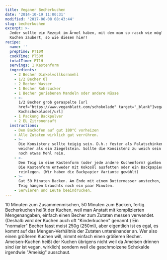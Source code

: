```yaml
---
title: Veganer Becherkuchen
date: '2014-10-19 11:00:31'
modified: '2017-06-08 08:43:44'
slug: becherkuchen
excerpt: >-
  Jeder sollte ein Rezept im Ärmel haben, mit dem man so rasch wie möglich einen
  Kuchen zaubert, so wie diesen hier!
recipe:
  name: ''
  prepTime: PT10M
  cookTime: PT50M
  totalTime: PT1H
  servings: 1 Kastenform
  ingredients:
    - 2 Becher Dinkelvollkornmehl
    - 1/2 Becher Öl
    - 2 Becher Wasser
    - 1 Becher Rohrzucker
    - 1 Becher geriebenen Mandeln oder andere Nüsse
    - >-
      1/2 Becher grob geraspelte [url
      href="https://www.veganblatt.com/schokolade" target="_blank"]vegane
      Kochschokolade[/url]
    - 1 Packung Backpulver
    - 2 EL Zitronensaft
  instructions:
    - Den Backofen auf gut 180°C vorheizen
    - Alle Zutaten wirklich gut verrühren.
    - >-
      Die Konsistenz sollte teigig sein. D.h.: fester als Palatschinkenteig,
      weicher als ein Ziegelstein. Sollte die Konsistenz zu weich sein am besten
      noch etwas Mehl rein.
    - >-
      Den Teig in eine Kastenform (oder jede andere Kuchenform) gießen. Wichtig:
      Die Kastenform entweder mit Kokosöl ausfetten oder ein Backpapier
      reinlegen. (Wir haben die Backpapier Variante gewählt)
    - >-
      Gut 50 Minuten Backen. Am Ende mit einem Buttermesser anstechen, bliebt
      Teig hängen brauchts noch ein paar Minuten.
    - Servieren und Leute beeindrucken.
---
```


10 Minuten zum Zusammenmischen, 50 Minuten zum Backen, fertig. Becherkuchen heißt der Kuchen, weil man Anstatt mit komplizierten Mengenangaben, einfach einen Becher zum Zutaten messen verwendet. (Deshalb wird der Kuchen auch oft "Kinderkuchen" genannt.) Ein "normaler" Becher fasst meist 250g (250ml), aber eigentlich ist es egal, es kommt auf das Mengen-Verhältnis der Zutaten untereinander an. Wer also einen größeren Kuchen will, nimmt einfach einen größeren Becher. Ameisen-Kuchen heißt der Kuchen übrigens nicht weil da Ameisen drinnen sind (er ist vegan, wirklich) sondern weil die geschmolzene Schokalde irgendwie "Ameisig" ausschaut.
